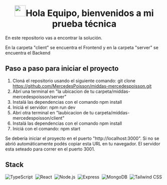 <h1 align="center"><img src="https://media.giphy.com/media/hvRJCLFzcasrR4ia7z/giphy.gif" width="35">Hola Equipo, bienvenidos a mi prueba técnica </h1>
<p>En este repositorio vas a encontrar la solución.</p>

<p>En la carpeta "client" se encuentra el Frontend y en la carpeta "server" se encuentra el Backend</p>

## Paso a paso para iniciar el proyecto

1) Cloná el repositorio usando el siguiente comando: 
git clone https://github.com/MercedesPoisson/middas-mercedespoisson.git
2) Abrí una terminal en "la ubicacion de tu carpeta/middas-mercedespoisson/server"
3) Instalá las dependencias con el comando npm install
4) Iniciá el servidor: npm run dev
5) Abrí otra terminal en "laubicacion de tu carpeta/middas-mercedespoisson/client"
6) Instalá las dependencias con el comando npm install
7) Iniciá con el comando: npm start

Se debería iniciar el proyecto en el puerto "http://localhost:3000". Si no se abrió automáticamente podés copiar esta URL en tu navegador.
El servidor esta seteado para correr en el puerto 3001.

## Stack
![TypeScript](https://img.shields.io/badge/-TypeScript-05122A?style=flat&logo=typescript)&nbsp;
![React](https://img.shields.io/badge/-React-05122A?style=flat&logo=react)&nbsp;
![Node.js](https://img.shields.io/badge/-Node.js-05122A?style=flat&logo=node.js)&nbsp;
![Express](https://img.shields.io/badge/-Express-05122A?style=flat&logo=express)&nbsp;
![MongoDB](https://img.shields.io/badge/-MongoDB-05122A?style=flat&logo=mongodb)&nbsp;
![Tailwind CSS](https://img.shields.io/badge/-Tailwind%20CSS-05122A?style=flat&logo=tailwind-css)&nbsp;
